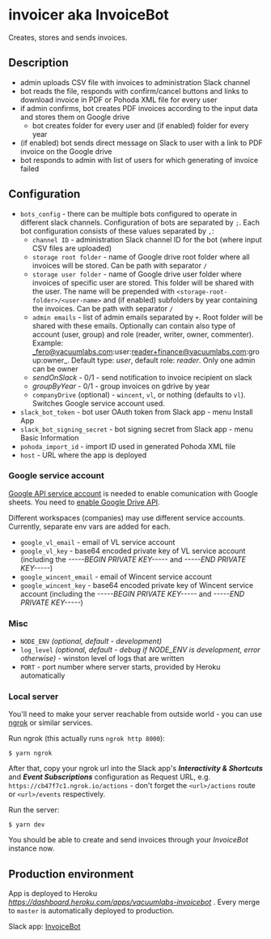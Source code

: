 # invoicer aka InvoiceBot

Creates, stores and sends invoices.

## Description

- admin uploads CSV file with invoices to administration Slack channel
- bot reads the file, responds with confirm/cancel buttons and links to download invoice in PDF or Pohoda XML file for every user
- if admin confirms, bot creates PDF invoices according to the input data and stores them on Google drive
  - bot creates folder for every user and (if enabled) folder for every year
- (if enabled) bot sends direct message on Slack to user with a link to PDF invoice on the Google drive
- bot responds to admin with list of users for which generating of invoice failed

## Configuration

- `bots_config` - there can be multiple bots configured to operate in different slack channels. Configuration of bots are separated by `;`. Each bot configuration consists of these values separated by `,`:
  - `channel ID` - administration Slack channel ID for the bot (where input CSV files are uploaded)
  - `storage root folder` - name of Google drive root folder where all invoices will be stored. Can be path with separator `/`
  - `storage user folder` - name of Google drive user folder where invoices of specific user are stored. This folder will be shared with the user. The name will be prepended with `<storage-root-folder>/<user-name>` and (if enabled) subfolders by year containing the invoices. Can be path with separator `/`
  - `admin emails` - list of admin emails separated by `+`. Root folder will be shared with these emails. Optionally can contain also type of account (user, group) and role (reader, writer, owner, commenter). Example: _fero@vacuumlabs.com:user:reader+finance@vacuumlabs.com:group:owner_. Default type: _user_, default role: _reader_. Only one admin can be owner
  - _sendOnSlack_ - 0/1 - send notification to invoice recipient on slack
  - _groupByYear_ - 0/1 - group invoices on gdrive by year
  - `companyDrive` (optional) - `wincent`, `vl`, or nothing (defaults to `vl`). Switches Google service account used.
- `slack_bot_token` - bot user OAuth token from Slack app - menu Install App
- `slack_bot_signing_secret` - bot signing secret from Slack app - menu Basic Information
- `pohoda_import_id` - import ID used in generated Pohoda XML file
- `host` - URL where the app is deployed

### Google service account

[Google API service account](https://cloud.google.com/docs/authentication/production#create_service_account) is needed to enable comunication with Google sheets. You need to [enable Google Drive API](https://console.developers.google.com/apis/library).

Different workspaces (companies) may use different service accounts. Currently, separate env vars are added for each.

- `google_vl_email` - email of VL service account
- `google_vl_key` - base64 encoded private key of VL service account (including the _-----BEGIN PRIVATE KEY-----_ and _-----END PRIVATE KEY-----_)
- `google_wincent_email` - email of Wincent service account
- `google_wincent_key` - base64 encoded private key of Wincent service account (including the _-----BEGIN PRIVATE KEY-----_ and _-----END PRIVATE KEY-----_)

### Misc

- `NODE_ENV` _(optional, default - development)_
- `log_level` _(optional, default - debug if NODE_ENV is development, error otherwise)_ - winston level of logs that are written
- `PORT` - port number where server starts, provided by Heroku automatically

### Local server

You'll need to make your server reachable from outside world - you can use [ngrok](https://ngrok.com/) or similar services.

Run ngrok (this actually runs `ngrok http 8000`):
```
$ yarn ngrok
```

After that, copy your ngrok url into the Slack app's ***Interactivity & Shortcuts*** and ***Event Subscriptions*** configuration as Request URL, e.g. `https://cb47f7c1.ngrok.io/actions` - don't forget the `<url>/actions` route or `<url>/events` respectively. 

Run the server:
```
$ yarn dev
```

You should be able to create and send invoices through your *InvoiceBot* instance now.
## Production environment

App is deployed to Heroku _https://dashboard.heroku.com/apps/vacuumlabs-invoicebot_ . Every merge to `master` is automatically deployed to production.

Slack app: [InvoiceBot](https://api.slack.com/apps/A96QM4M45)
